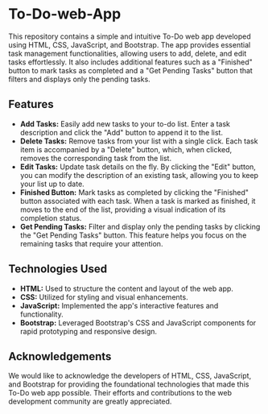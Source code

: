 # To-Do-web-App

This repository contains a simple and intuitive To-Do web app developed using HTML, CSS, JavaScript, and Bootstrap. The app provides essential task management functionalities, allowing users to add, delete, and edit tasks effortlessly. It also includes additional features such as a "Finished" button to mark tasks as completed and a "Get Pending Tasks" button that filters and displays only the pending tasks.

## Features

- **Add Tasks:** Easily add new tasks to your to-do list. Enter a task description and click the "Add" button to append it to the list.
- **Delete Tasks:** Remove tasks from your list with a single click. Each task item is accompanied by a "Delete" button, which, when clicked, removes the corresponding task from the list.
- **Edit Tasks:** Update task details on the fly. By clicking the "Edit" button, you can modify the description of an existing task, allowing you to keep your list up to date.
- **Finished Button:** Mark tasks as completed by clicking the "Finished" button associated with each task. When a task is marked as finished, it moves to the end of the list, providing a visual indication of its completion status.
- **Get Pending Tasks:** Filter and display only the pending tasks by clicking the "Get Pending Tasks" button. This feature helps you focus on the remaining tasks that require your attention.

## Technologies Used

- **HTML:** Used to structure the content and layout of the web app.
- **CSS:** Utilized for styling and visual enhancements.
- **JavaScript:** Implemented the app's interactive features and functionality.
- **Bootstrap:** Leveraged Bootstrap's CSS and JavaScript components for rapid prototyping and responsive design.

## Acknowledgements

We would like to acknowledge the developers of HTML, CSS, JavaScript, and Bootstrap for providing the foundational technologies that made this To-Do web app possible. Their efforts and contributions to the web development community are greatly appreciated.
